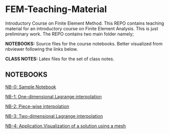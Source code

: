 # FEM-Teaching-Material
Introductory Course on Finite Element Method.
This REPO contains teaching material for an introductory course on Finite Element Analysis. This is just preliminary work. The REPO contains two main folder namely;

**NOTEBOOKS:** Source files for the course notebooks. Better visualized from nbviewer following the links below.

**CLASS NOTES:** Latex files for the set of class notes.

## NOTEBOOKS

[NB-0: Sample Notebook](<https://bit.ly/2WDgccX>)

[NB-1: One-dimensional Lagrange interpolation](https://nbviewer.jupyter.org/github/jgomezc1/FEM-Teaching-Material/blob/master/Notebooks/NB%201%20LAGRANGE1D.ipynb)

[NB-2: Piece-wise interpolation](<https://bit.ly/2TrVVFo>)

[NB-3: Two-dimensional Lagrange interpolation](<https://bit.ly/2Rx8IVm>)

[NB-4: Application.Visualization of a solution using a mesh](<https://bit.ly/2G1es8k>)
